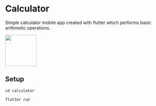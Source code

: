 # Calculator
Simple calculator mobile app created with flutter which performs basic arithmetic operations.

<img src="https://user-images.githubusercontent.com/mob.PNG" width="100" />

## Setup
`cd calculator`

`flutter run`
